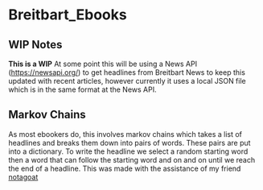 # Breitbart_Ebooks
## WIP Notes
**This is a WIP**
At some point this will be using a News API (https://newsapi.org/) to get headlines from Breitbart News to keep this updated with recent articles, however currently it uses a local JSON file which is in the same format at the News API.

## Markov Chains
As most ebookers do, this involves markov chains which takes a list of headlines and breaks them down into pairs of words. These pairs are put into a dictionary. To write the headline we select a random starting word then a word that can follow the starting word and on and on until we reach the end of a headline. This was made with the assistance of my friend [notagoat](https://github.com/notagoat "Not A Goat Github")
